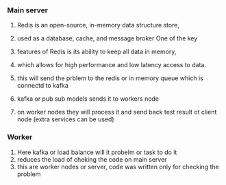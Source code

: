 ### Main server
1. Redis is an open-source, in-memory data structure store, 
2. used as a database, cache, and message broker One of the key 
3. features of Redis is its ability to keep all data in memory, 
4. which allows for high performance and low latency access to data.

1. this will send the prblem to the redis or in memory queue which is connectd to kafka
2. kafka or pub sub models sends it to workers node
3. on worker nodes they will process it and send back test result ot client node (extra services can be used)

### Worker
1. Here kafka or load balance will it probelm or task to do it
2. reduces the load of cheking the code on main server
3. this are worker nodes or server, code was written only for checking the problem